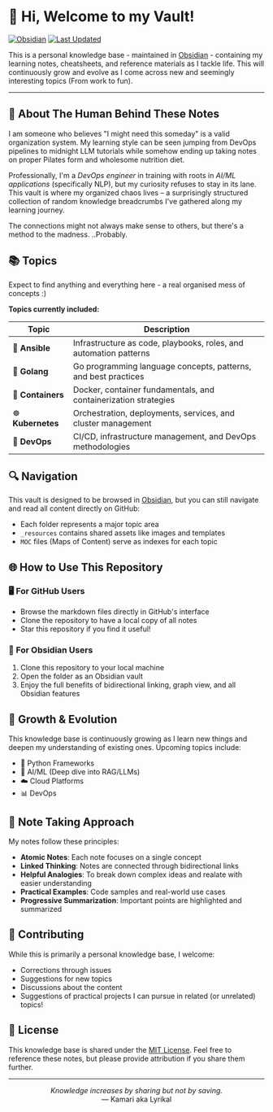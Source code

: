 # 🧠 Hi, Welcome to my Vault!

[![Obsidian](https://img.shields.io/badge/Obsidian-%23483699.svg?style=for-the-badge&logo=obsidian&logoColor=white)](https://obsidian.md/) [![Last Updated](https://img.shields.io/github/last-commit/shreya-sk/Knowledge-hub?style=for-the-badge&label=Last%20Updated)](https://github.com/shreya-sk/Knowledge-hub/commits/main)

This is a personal knowledge base - maintained in [Obsidian](https://obsidian.md/) - containing my learning notes, cheatsheets, and reference materials as I tackle life. This will continuously grow and evolve as I come across new and seemingly interesting topics (From work to fun).

---
## 🧩 About The Human Behind These Notes

I am someone who believes "I might need this someday" is a valid organization system. My learning style can be seen jumping from DevOps pipelines to midnight LLM tutorials while somehow ending up taking notes on proper Pilates form and wholesome nutrition diet.

Professionally, I'm a *DevOps engineer* in training with roots in _AI/ML applications_ (specifically NLP), but my curiosity refuses to stay in its lane. This vault is where my organized chaos lives – a surprisingly structured collection of random knowledge breadcrumbs I've gathered along my learning journey.

The connections might not always make sense to others, but there's a method to the madness. ..Probably.
## 📚 Topics

Expect to find anything and everything here - a real organised mess of concepts :)

**Topics currently included:**

|Topic|Description|
|---|---|
|🔧 **Ansible**|Infrastructure as code, playbooks, roles, and automation patterns|
|🐹 **Golang**|Go programming language concepts, patterns, and best practices|
|🐳 **Containers**|Docker, container fundamentals, and containerization strategies|
|☸️ **Kubernetes**|Orchestration, deployments, services, and cluster management|
|🔄 **DevOps**|CI/CD, infrastructure management, and DevOps methodologies|

## 🔍 Navigation

This vault is designed to be browsed in [Obsidian](https://obsidian.md/), but you can still navigate and read all content directly on GitHub:

- Each folder represents a major topic area
- `_resources` contains shared assets like images and templates
- `MOC` files (Maps of Content) serve as indexes for each topic

## 🌐 How to Use This Repository

### 🖥️ For GitHub Users

- Browse the markdown files directly in GitHub's interface
- Clone the repository to have a local copy of all notes
- Star this repository if you find it useful!

### 📓 For Obsidian Users

1. Clone this repository to your local machine
2. Open the folder as an Obsidian vault
3. Enjoy the full benefits of bidirectional linking, graph view, and all Obsidian features
## 🌱 Growth & Evolution

This knowledge base is continuously growing as I learn new things and deepen my understanding of existing ones. Upcoming topics include:

- 🐍 Python Frameworks
- 🧠 AI/ML (Deep dive into RAG/LLMs)
- ☁️ Cloud Platforms
- 📊 DevOps

## 📝 Note Taking Approach

My notes follow these principles:

- **Atomic Notes**: Each note focuses on a single concept
- **Linked Thinking**: Notes are connected through bidirectional links
- **Helpful Analogies**: To break down complex ideas and realate with easier understanding
- **Practical Examples**: Code samples and real-world use cases
- **Progressive Summarization**: Important points are highlighted and summarized
## 🤝 Contributing

While this is primarily a personal knowledge base, I welcome:

- Corrections through issues
- Suggestions for new topics
- Discussions about the content
- Suggestions of practical projects I can pursue in related (or unrelated) topics!
## 📜 License

This knowledge base is shared under the [MIT License](https://claude.ai/chat/LICENSE). Feel free to reference these notes, but please provide attribution if you share them further.

---

<p align="center"> <i>Knowledge increases by sharing but not by saving.</i><br> — Kamari aka Lyrikal </p>